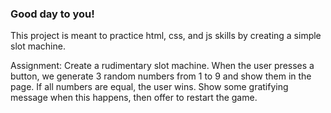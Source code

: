 ### Good day to you!

This project is meant to practice html, css, and js skills by creating a simple slot machine.

Assignment: Create a rudimentary slot machine. When the user presses a button, we generate 3 random numbers from 1 to 9 and show them in the page. If all numbers are equal, the user wins. Show some gratifying message when this happens, then offer to restart the game.
